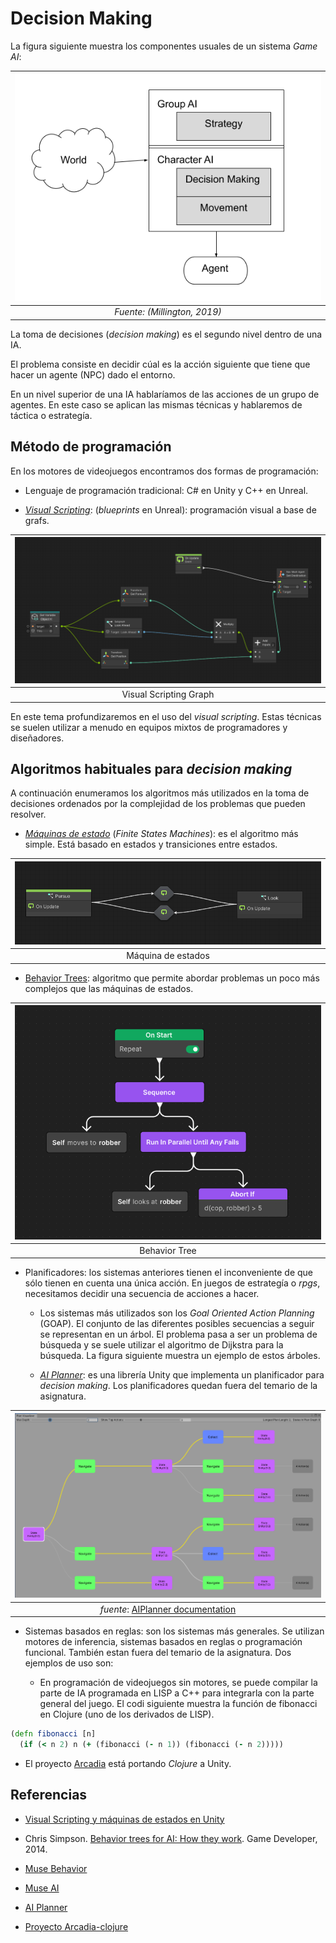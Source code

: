 # Decision Making

La figura siguiente muestra los componentes usuales de un sistema *Game AI*:

|![Esquema GameAI](figures/esquema.png)|
|:--:| 
| *Fuente: (Millington, 2019)* |

La toma de decisiones (*decision making*) es el segundo nivel dentro de una IA. 

El problema consiste en decidir cúal es la acción siguiente que tiene que hacer un agente (NPC) dado el entorno.

En un nivel superior de una IA hablaríamos de las acciones de un grupo de agentes. En este caso se aplican las mismas técnicas y hablaremos de táctica o estrategía.

## Método de programación

En los motores de videojuegos encontramos dos formas de programación:

- Lenguaje de programación tradicional: C# en Unity y C++ en Unreal.

- *[Visual Scripting](vs.sp.md)*: (*blueprints* en Unreal): programación visual a base de grafs.

|![](figures/pursue.png)|
|:--:| 
| Visual Scripting Graph |

En este tema profundizaremos en el uso del *visual scripting*. Estas técnicas se suelen utilizar a menudo en equipos mixtos de programadores y diseñadores.

## Algoritmos habituales para *decision making*

A continuación enumeramos los algoritmos más utilizados en la toma de decisiones ordenados por la complejidad de los problemas que pueden resolver.

- *[Máquinas de estado](fsm.sp.md)* (*Finite States Machines*): es el algoritmo más simple. Está basado en estados y transiciones entre estados.

|![](figures/fsm.png)|
|:--:| 
| Máquina de estados |

- [Behavior Trees](bts.sp.md): algoritmo que permite abordar problemas un poco más complejos que las máquinas de estados.

|![](figures/bt.png)|
|:--:| 
| Behavior Tree |

- Planificadores: los sistemas anteriores tienen el inconveniente de que sólo tienen en cuenta una única acción. En juegos de estrategía o *rpgs*, necesitamos decidir una secuencia de acciones a hacer. 

  - Los sistemas más utilizados son los *Goal Oriented Action Planning* (GOAP). El conjunto de las diferentes posibles secuencias a seguir se representan en un árbol. El problema pasa a ser un problema de búsqueda y se suele utilizar el algoritmo de Dijkstra para la búsqueda. La figura siguiente muestra un ejemplo de estos árboles.

  - *[AI Planner](https://docs.unity3d.com/Packages/com.unity.ai.planner@0.3/manual/index.html)*: es una librería Unity que implementa un planificador para *decision making*. Los planificadores quedan fuera del temario de la asignatura.

|![](figures/PlanVisualizer.png)|
|:--:| 
| *fuente*: [AIPlanner documentation](https://docs.unity3d.com/Packages/com.unity.ai.planner@0.3/manual/PlanVisualizer.html) |

- Sistemas basados en reglas: son los sistemas más generales. Se utilizan motores de inferencia, sistemas basados en reglas o programación funcional. También estan fuera del temario de la asignatura. Dos ejemplos de uso son:

  - En programación de videojuegos sin motores, se puede compilar la parte de IA programada en LISP a C++ para integrarla con la parte general del juego. El codi siguiente muestra la función de fibonacci en Clojure (uno de los derivados de LISP). 
```clojure
(defn fibonacci [n]
  (if (< n 2) n (+ (fibonacci (- n 1)) (fibonacci (- n 2)))))
```

  - El proyecto [Arcadia](https://arcadia-unity.github.io/) está portando *Clojure* a Unity.

## Referencias

- [Visual Scripting y máquinas de estados en Unity](https://docs.unity3d.com/Packages/com.unity.visualscripting@1.9/manual/index.html)

- Chris Simpson. [Behavior trees for AI: How they work](https://www.gamedeveloper.com/programming/behavior-trees-for-ai-how-they-work). Game Developer, 2014.

- [Muse Behavior](https://docs.unity3d.com/Packages/com.unity.muse.behavior@0.10/manual/index.html)

- [Muse AI](https://unity.com/products/muse)

- [AI Planner](https://docs.unity3d.com/Packages/com.unity.ai.planner@0.3/manual/index.html)

- [Proyecto Arcadia-clojure](https://arcadia-unity.github.io/)

